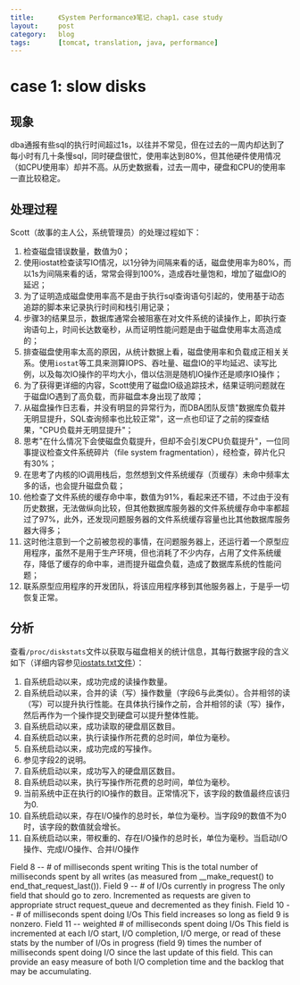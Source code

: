 ```yaml
---
title:      《System Performance》笔记，chap1，case study
layout:     post
category:   blog
tags:       [tomcat, translation, java, performance]
---
```



# case 1: slow disks

## 现象

dba通报有些sql的执行时间超过1s，以往并不常见，但在过去的一周内却达到了每小时有几十条慢sql，同时硬盘很忙，使用率达到80%，但其他硬件使用情况（如CPU使用率）却并不高。从历史数据看，过去一周中，硬盘和CPU的使用率一直比较稳定。

## 处理过程

Scott（故事的主人公，系统管理员）的处理过程如下：

1. 检查磁盘错误数量，数值为0；
2. 使用iostat检查读写IO情况，以1分钟为间隔来看的话，磁盘使用率为80%，而以1s为间隔来看的话，常常会得到100%，造成吞吐量饱和，增加了磁盘IO的延迟；
3. 为了证明造成磁盘使用率高不是由于执行sql查询语句引起的，使用基于动态追踪的脚本来记录执行时间和栈引用记录；
4. 步骤3的结果显示，数据库通常会被阻塞在对文件系统的读操作上，即执行查询语句上，时间长达数毫秒，从而证明性能问题是由于磁盘使用率太高造成的；
5. 排查磁盘使用率太高的原因，从统计数据上看，磁盘使用率和负载成正相关关系。使用`iostat`等工具来测算IOPS、吞吐量、磁盘IO的平均延迟、读写比例，以及每次IO操作的平均大小，借以估测是随机IO操作还是顺序IO操作；
6. 为了获得更详细的内容，Scott使用了磁盘IO级追踪技术，结果证明问题就在于磁盘IO遇到了高负载，而非磁盘本身出现了故障；
7. 从磁盘操作日志看，并没有明显的异常行为，而DBA团队反馈"数据库负载并无明显提升，SQL查询频率也比较正常"，这一点也印证了之前的探查结果，"CPU负载并无明显提升"；
8. 思考"在什么情况下会使磁盘负载提升，但却不会引发CPU负载提升"，一位同事提议检查文件系统碎片（file system fragmentation），经检查，碎片化只有30%；
9. 在思考了内核的IO调用栈后，忽然想到文件系统缓存（页缓存）未命中频率太多的话，也会提升磁盘负载；
10. 他检查了文件系统的缓存命中率，数值为91%，看起来还不错，不过由于没有历史数据，无法做纵向比较，但其他数据库服务器的文件系统缓存命中率都超过了97%，此外，还发现问题服务器的文件系统缓存容量也比其他数据库服务器大得多；
11. 这时他注意到一个之前被忽视的事情，在问题服务器上，还运行着一个原型应用程序，虽然不是用于生产环境，但也消耗了不少内存，占用了文件系统缓存，降低了缓存的命中率，进而提升磁盘负载，造成了数据库系统的性能问题；
12. 联系原型应用程序的开发团队，将该应用程序移到其他服务器上，于是乎一切恢复正常。

## 分析

查看`/proc/diskstats`文件以获取与磁盘相关的统计信息，其每行数据字段的含义如下（详细内容参见[iostats.txt文件][1]）：

1. 自系统启动以来，成功完成的读操作数量。
2. 自系统启动以来，合并的读（写）操作数量（字段6与此类似）。合并相邻的读（写）可以提升执行性能。在具体执行操作之前，合并相邻的读（写）操作，然后再作为一个操作提交到硬盘可以提升整体性能。
3. 自系统启动以来，成功读取的硬盘扇区数目。
4. 自系统启动以来，执行读操作所花费的总时间，单位为毫秒。
5. 自系统启动以来，成功完成的写操作。
6. 参见字段2的说明。
7. 自系统启动以来，成功写入的硬盘扇区数目。
8. 自系统启动以来，执行写操作所花费的总时间，单位为毫秒。
9. 当前系统中正在执行的IO操作的数目。正常情况下，该字段的数值最终应该归为0.
10. 自系统启动以来，存在I/O操作的总时长，单位为毫秒。当字段9的数值不为0时，该字段的数值就会增长。
11. 自系统启动以来，带权重的、存在I/O操作的总时长，单位为毫秒。当启动I/O操作、完成I/O操作、合并I/O操作

Field  8 -- # of milliseconds spent writing
    This is the total number of milliseconds spent by all writes (as
    measured from __make_request() to end_that_request_last()).
Field  9 -- # of I/Os currently in progress
    The only field that should go to zero. Incremented as requests are
    given to appropriate struct request_queue and decremented as they finish.
Field 10 -- # of milliseconds spent doing I/Os
    This field increases so long as field 9 is nonzero.
Field 11 -- weighted # of milliseconds spent doing I/Os
    This field is incremented at each I/O start, I/O completion, I/O
    merge, or read of these stats by the number of I/Os in progress
    (field 9) times the number of milliseconds spent doing I/O since the
    last update of this field.  This can provide an easy measure of both
    I/O completion time and the backlog that may be accumulating.







[1]:    https://www.kernel.org/doc/Documentation/iostats.txt        "iostats.txt"